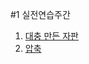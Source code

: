 #1 실전연습주간

1. [대충 만든 자판](https://school.programmers.co.kr/learn/courses/30/lessons/160586)
2. [압축](https://school.programmers.co.kr/learn/courses/30/lessons/17684)
